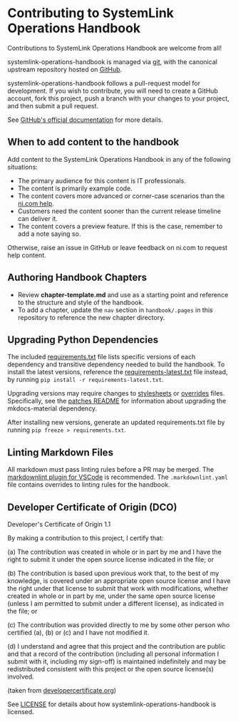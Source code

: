 # Contributing to SystemLink Operations Handbook

Contributions to SystemLink Operations Handbook are welcome from all!

systemlink-operations-handbook is managed via [git](https://git-scm.com), with
the canonical upstream repository hosted on
[GitHub](https://github.com/ni/systemlink-operations-handbook).

systemlink-operations-handbook follows a pull-request model for development. If
you wish to contribute, you will need to create a GitHub account, fork this
project, push a branch with your changes to your project, and then submit a
pull request.

See [GitHub's official documentation](https://help.github.com/articles/using-pull-requests/)
for more details.

## When to add content to the handbook

Add content to the SystemLink Operations Handbook in any of the following situations:

- The primary audience for this content is IT professionals.
- The content is primarily example code.
- The content covers more advanced or corner-case scenarios than the [ni.com help](https://www.ni.com/documentation/en/systemlink/latest/manual/manual-overview/).
- Customers need the content sooner than the current release timeline can deliver it.
- The content covers a preview feature. If this is the case, remember to add a note saying so.

Otherwise, raise an issue in GitHub or leave feedback on ni.com to request help content.

## Authoring Handbook Chapters

- Review **chapter-template.md** and use as a starting point and reference to the structure and style of the handbook.
- To add a chapter, update the `nav` section in `handbook/.pages` in this repository to reference the new chapter directory.

## Upgrading Python Dependencies

The included [requirements.txt](requirements.txt) file lists specific versions
of each dependency and transitive dependency needed to build the handbook. To
install the latest versions, reference the
[requirements-latest.txt](requirements-latest.txt) file instead, by running
`pip install -r requirements-latest.txt`.

Upgrading versions may require changes to [stylesheets](handbook/stylesheets)
or [overrides](overrides) files. Specifically, see the [patches README](patches)
for information about upgrading the mkdocs-material dependency.

After installing new versions, generate an updated requirements.txt file by
running `pip freeze > requirements.txt`.

## Linting Markdown Files

All markdown must pass linting rules before a PR may be merged. The [markdownlint plugin for VSCode](https://marketplace.visualstudio.com/items?itemName=DavidAnson.vscode-markdownlint) is recommended. The `.markdownlint.yaml` file contains overrides to linting rules for the handbook.

## Developer Certificate of Origin (DCO)

   Developer's Certificate of Origin 1.1

   By making a contribution to this project, I certify that:

   (a) The contribution was created in whole or in part by me and I
       have the right to submit it under the open source license
       indicated in the file; or

   (b) The contribution is based upon previous work that, to the best
       of my knowledge, is covered under an appropriate open source
       license and I have the right under that license to submit that
       work with modifications, whether created in whole or in part
       by me, under the same open source license (unless I am
       permitted to submit under a different license), as indicated
       in the file; or

   (c) The contribution was provided directly to me by some other
       person who certified (a), (b) or (c) and I have not modified
       it.

   (d) I understand and agree that this project and the contribution
       are public and that a record of the contribution (including all
       personal information I submit with it, including my sign-off) is
       maintained indefinitely and may be redistributed consistent with
       this project or the open source license(s) involved.

(taken from [developercertificate.org](https://developercertificate.org/))

See [LICENSE](https://github.com/ni/systemlink-operations-handbook/blob/master/LICENSE)
for details about how systemlink-operations-handbook is licensed.

